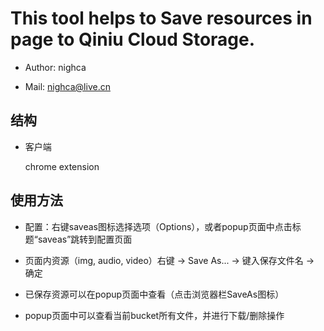 This tool helps to Save resources in page to Qiniu Cloud Storage.
======

 * Author:   nighca

 * Mail:     nighca@live.cn
 
结构
----

 * 客户端

   chrome extension

使用方法
----

 * 配置：右键saveas图标选择选项（Options），或者popup页面中点击标题“saveas”跳转到配置页面

 * 页面内资源（img, audio, video）右键 -> Save As... -> 键入保存文件名 -> 确定
 
 * 已保存资源可以在popup页面中查看（点击浏览器栏SaveAs图标）

 * popup页面中可以查看当前bucket所有文件，并进行下载/删除操作


